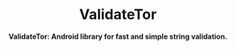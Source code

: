 <h1 align="center">ValidateTor</h1>

<div align="center">
  <strong>ValidateTor: Android library for fast and simple string validation.</strong>
</div>
<br/>
